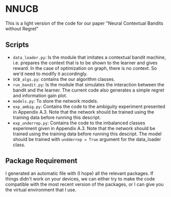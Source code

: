 # NNUCB
This is a light version of the code for our paper "Neural Contextual Bandits without Regret"

## Scripts
* `data_loader.py`: Is the module that imitates a contextual bandit machine, i.e. prepares the context that is to be shown to the learner and gives reward.
In the case of optimization on graph, there is no context. So we'd need to modify it accordingly.
* `UCB_algs.py`: contains the our algorithm classes. 
* `run_bandit.py`: Is the module that simulates the interaction between the bandit and the learner. The current code also generates a simple regret and information gain plot.
* `models.py`: To store the network models. 
* `exp_ambig.py`: Contains the code to the ambiguity experiment presented in Appendix A.3. Note that the network should be trained using the training data before running this descript. 
* `exp_underrep.py`: Contains the code to the imbalanced classes experiment given in Appendix A.3.  Note that the network should be trained using the training data before running this descript. The model should be trained with `undderrep = True` argument for the data_loader class.

## Package Requirement

I generated an automatic file with (I hope) all the relevant packages. If things didn't work on your devices, we can either try to make the code compatible with the most recent version of the packages, or I can give you the virtual environment that I use.

